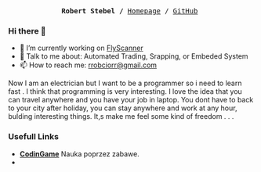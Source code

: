 <p><pre align="center">
<strong>Robert Stebel /</strong> <a href="http://www.robcior.pl">Homepage</a> / <a href="https://github.com/rrobciorr">GitHub</a> </pre></p>

### Hi there 👋
- 🔭 I’m currently working on [FlyScanner](https://github.com/rrobcciorr) 
- 💬 Talk to me about: Automated Trading, Srapping, or Embeded System
- 📫 How to reach me: rrobciorr@gmail.com



Now I am an electrician but I want to be a programmer so i need to learn fast .
             I think that programming is very interesting.
             I love the idea that you can travel anywhere and you have your job in laptop. 
             You dont have to back to your city after holiday, you can stay anywhere and work at any hour, bulding interesting things.
             It,s make me feel some  kind of freedom . . .


### Usefull Links

- **[CodinGame](https://www.codingame.com/)** Nauka poprzez zabawe.
- 


